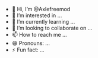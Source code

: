- 👋 Hi, I’m @Axlefreemod
- 👀 I’m interested in ...
- 🌱 I’m currently learning ...
- 💞️ I’m looking to collaborate on ...
- 📫 How to reach me ...
- 😄 Pronouns: ...
- ⚡ Fun fact: ...

<!---
@Axlefreemod/@Axlefreemod is a ✨ special ✨ repository because its `README.md` (this file) appears on your GitHub profile.
You can click the Preview link to take a look at your changes.
--->
